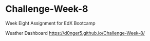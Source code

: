 # Challenge-Week-8
Week Eight Assignment for EdX Bootcamp

Weather Dashboard
https://d0nger5.github.io/Challenge-Week-8/

